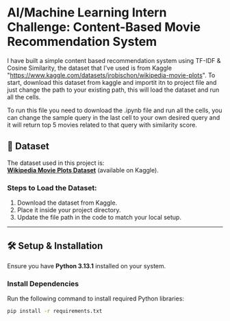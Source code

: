 # AI/Machine Learning Intern Challenge: Content-Based Movie Recommendation System  

I have built a simple content based recommendation system using TF-IDF & Cosine Similarity, the dataset that I've used is from Kaggle "https://www.kaggle.com/datasets/jrobischon/wikipedia-movie-plots".
To start, download this dataset from kaggle and importit itn to project file and just change the path to your existing path, this will load the dataset and run all the cells.

To run this file you need to download the .ipynb file and run all the cells, you can change the sample query in the last cell to your own desired query and it will return top 5 movies related to that query with similarity score.

## 📌 Dataset  
The dataset used in this project is:  
**[Wikipedia Movie Plots Dataset](https://www.kaggle.com/datasets/jrobischon/wikipedia-movie-plots)** (available on Kaggle).  

### **Steps to Load the Dataset:**  
1. Download the dataset from Kaggle.  
2. Place it inside your project directory.  
3. Update the file path in the code to match your local setup.  

---

## 🛠 Setup & Installation  

Ensure you have **Python 3.13.1** installed on your system.  

### **Install Dependencies**  
Run the following command to install required Python libraries:  
```bash
pip install -r requirements.txt

